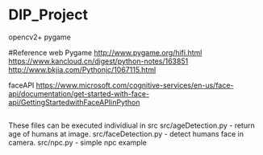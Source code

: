 # DIP_Project

opencv2+ pygame

#Reference web
Pygame
http://www.pygame.org/hifi.html
https://www.kancloud.cn/digest/python-notes/163851
http://www.bkjia.com/Pythonjc/1067115.html

faceAPI
https://www.microsoft.com/cognitive-services/en-us/face-api/documentation/get-started-with-face-api/GettingStartedwithFaceAPIinPython

##
These files can be executed individiual in src
src/ageDetection.py - return age of humans at image.
src/faceDetection.py - detect humans face in camera.
src/npc.py - simple npc example


